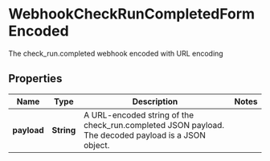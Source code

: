 

# WebhookCheckRunCompletedFormEncoded

The check_run.completed webhook encoded with URL encoding

## Properties

| Name | Type | Description | Notes |
|------------ | ------------- | ------------- | -------------|
|**payload** | **String** | A URL-encoded string of the check_run.completed JSON payload. The decoded payload is a JSON object. |  |



